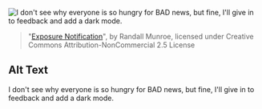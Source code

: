 ![I don't see why everyone is so hungry for BAD news, but fine, I'll give in to feedback and add a dark mode.](https://imgs.xkcd.com/comics/exposure_notification.png)
> "[Exposure Notification](https://xkcd.com/2342/)", by Randall Munroe, licensed under Creative Commons Attribution-NonCommercial 2.5 License

## Alt Text
I don't see why everyone is so hungry for BAD news, but fine, I'll give in to feedback and add a dark mode.
